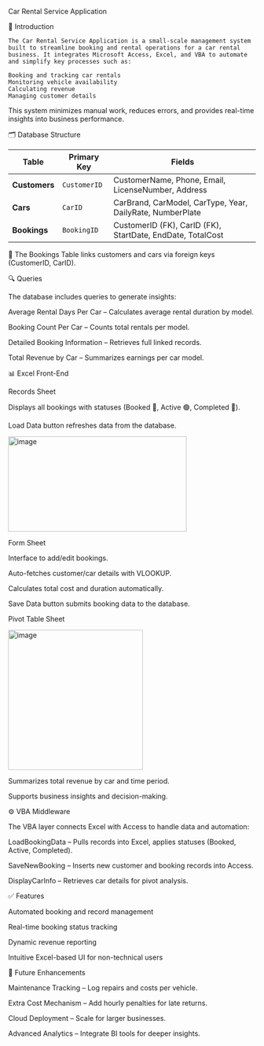 Car Rental Service Application

📌 Introduction
```
The Car Rental Service Application is a small-scale management system built to streamline booking and rental operations for a car rental business. It integrates Microsoft Access, Excel, and VBA to automate and simplify key processes such as:

Booking and tracking car rentals
Monitoring vehicle availability
Calculating revenue
Managing customer details
```
This system minimizes manual work, reduces errors, and provides real-time insights into business performance.

🗂 Database Structure

| **Table**     | **Primary Key** | **Fields**                                                 |
| ------------- | --------------- | ---------------------------------------------------------- |
| **Customers** | `CustomerID`    | CustomerName, Phone, Email, LicenseNumber, Address         |
| **Cars**      | `CarID`         | CarBrand, CarModel, CarType, Year, DailyRate, NumberPlate  |
| **Bookings**  | `BookingID`     | CustomerID (FK), CarID (FK), StartDate, EndDate, TotalCost |

🔗 The Bookings Table links customers and cars via foreign keys (CustomerID, CarID).

🔍 Queries

The database includes queries to generate insights:

Average Rental Days Per Car – Calculates average rental duration by model.

Booking Count Per Car – Counts total rentals per model.

Detailed Booking Information – Retrieves full linked records.

Total Revenue by Car – Summarizes earnings per car model.

📊 Excel Front-End

Records Sheet

Displays all bookings with statuses (Booked 🔴, Active 🟢, Completed 🔵).

Load Data button refreshes data from the database.

<img width="363" height="194" alt="image" src="https://github.com/user-attachments/assets/fb0d11f1-7b68-40cb-9bf6-1c2d208ec008" />

Form Sheet

Interface to add/edit bookings.

Auto-fetches customer/car details with VLOOKUP.

Calculates total cost and duration automatically.

Save Data button submits booking data to the database.

Pivot Table Sheet

<img width="274" height="285" alt="image" src="https://github.com/user-attachments/assets/da9beccc-791b-46f8-ab6a-1374e432e117" />

Summarizes total revenue by car and time period.

Supports business insights and decision-making.

⚙️ VBA Middleware

The VBA layer connects Excel with Access to handle data and automation:

LoadBookingData – Pulls records into Excel, applies statuses (Booked, Active, Completed).

SaveNewBooking – Inserts new customer and booking records into Access.

DisplayCarInfo – Retrieves car details for pivot analysis.

✅ Features

Automated booking and record management

Real-time booking status tracking

Dynamic revenue reporting

Intuitive Excel-based UI for non-technical users

🚀 Future Enhancements

Maintenance Tracking – Log repairs and costs per vehicle.

Extra Cost Mechanism – Add hourly penalties for late returns.

Cloud Deployment – Scale for larger businesses.

Advanced Analytics – Integrate BI tools for deeper insights.

